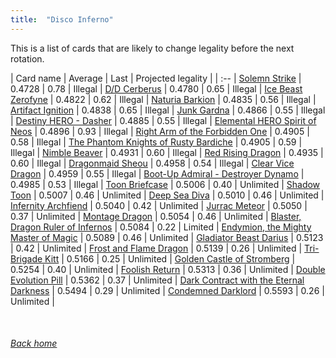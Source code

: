 ```yaml
---
title:  "Disco Inferno"
---
```


This is a list of cards that are likely to change legality before the next rotation.

| Card name | Average | Last | Projected legality |
| :-- |
[Solemn Strike](https://db.ygoprodeck.com/card/?search=Solemn%20Strike) | 0.4728 | 0.78 | Illegal |
[D/D Cerberus](https://db.ygoprodeck.com/card/?search=D/D%20Cerberus) | 0.4780 | 0.65 | Illegal |
[Ice Beast Zerofyne](https://db.ygoprodeck.com/card/?search=Ice%20Beast%20Zerofyne) | 0.4822 | 0.62 | Illegal |
[Naturia Barkion](https://db.ygoprodeck.com/card/?search=Naturia%20Barkion) | 0.4835 | 0.56 | Illegal |
[Artifact Ignition](https://db.ygoprodeck.com/card/?search=Artifact%20Ignition) | 0.4838 | 0.65 | Illegal |
[Junk Gardna](https://db.ygoprodeck.com/card/?search=Junk%20Gardna) | 0.4866 | 0.55 | Illegal |
[Destiny HERO - Dasher](https://db.ygoprodeck.com/card/?search=Destiny%20HERO%20-%20Dasher) | 0.4885 | 0.55 | Illegal |
[Elemental HERO Spirit of Neos](https://db.ygoprodeck.com/card/?search=Elemental%20HERO%20Spirit%20of%20Neos) | 0.4896 | 0.93 | Illegal |
[Right Arm of the Forbidden One](https://db.ygoprodeck.com/card/?search=Right%20Arm%20of%20the%20Forbidden%20One) | 0.4905 | 0.58 | Illegal |
[The Phantom Knights of Rusty Bardiche](https://db.ygoprodeck.com/card/?search=The%20Phantom%20Knights%20of%20Rusty%20Bardiche) | 0.4905 | 0.59 | Illegal |
[Nimble Beaver](https://db.ygoprodeck.com/card/?search=Nimble%20Beaver) | 0.4931 | 0.60 | Illegal |
[Red Rising Dragon](https://db.ygoprodeck.com/card/?search=Red%20Rising%20Dragon) | 0.4935 | 0.60 | Illegal |
[Dragonmaid Sheou](https://db.ygoprodeck.com/card/?search=Dragonmaid%20Sheou) | 0.4958 | 0.54 | Illegal |
[Clear Vice Dragon](https://db.ygoprodeck.com/card/?search=Clear%20Vice%20Dragon) | 0.4959 | 0.55 | Illegal |
[Boot-Up Admiral - Destroyer Dynamo](https://db.ygoprodeck.com/card/?search=Boot-Up%20Admiral%20-%20Destroyer%20Dynamo) | 0.4985 | 0.53 | Illegal |
[Toon Briefcase](https://db.ygoprodeck.com/card/?search=Toon%20Briefcase) | 0.5006 | 0.40 | Unlimited |
[Shadow Toon](https://db.ygoprodeck.com/card/?search=Shadow%20Toon) | 0.5007 | 0.46 | Unlimited |
[Deep Sea Diva](https://db.ygoprodeck.com/card/?search=Deep%20Sea%20Diva) | 0.5010 | 0.46 | Unlimited |
[Infernity Archfiend](https://db.ygoprodeck.com/card/?search=Infernity%20Archfiend) | 0.5040 | 0.42 | Unlimited |
[Jurrac Meteor](https://db.ygoprodeck.com/card/?search=Jurrac%20Meteor) | 0.5050 | 0.37 | Unlimited |
[Montage Dragon](https://db.ygoprodeck.com/card/?search=Montage%20Dragon) | 0.5054 | 0.46 | Unlimited |
[Blaster, Dragon Ruler of Infernos](https://db.ygoprodeck.com/card/?search=Blaster,%20Dragon%20Ruler%20of%20Infernos) | 0.5084 | 0.22 | Limited |
[Endymion, the Mighty Master of Magic](https://db.ygoprodeck.com/card/?search=Endymion,%20the%20Mighty%20Master%20of%20Magic) | 0.5089 | 0.46 | Unlimited |
[Gladiator Beast Darius](https://db.ygoprodeck.com/card/?search=Gladiator%20Beast%20Darius) | 0.5123 | 0.42 | Unlimited |
[Frost and Flame Dragon](https://db.ygoprodeck.com/card/?search=Frost%20and%20Flame%20Dragon) | 0.5139 | 0.26 | Unlimited |
[Tri-Brigade Kitt](https://db.ygoprodeck.com/card/?search=Tri-Brigade%20Kitt) | 0.5166 | 0.25 | Unlimited |
[Golden Castle of Stromberg](https://db.ygoprodeck.com/card/?search=Golden%20Castle%20of%20Stromberg) | 0.5254 | 0.40 | Unlimited |
[Foolish Return](https://db.ygoprodeck.com/card/?search=Foolish%20Return) | 0.5313 | 0.36 | Unlimited |
[Double Evolution Pill](https://db.ygoprodeck.com/card/?search=Double%20Evolution%20Pill) | 0.5362 | 0.37 | Unlimited |
[Dark Contract with the Eternal Darkness](https://db.ygoprodeck.com/card/?search=Dark%20Contract%20with%20the%20Eternal%20Darkness) | 0.5494 | 0.29 | Unlimited |
[Condemned Darklord](https://db.ygoprodeck.com/card/?search=Condemned%20Darklord) | 0.5593 | 0.26 | Unlimited |

<br>

###### [Back home](index)
